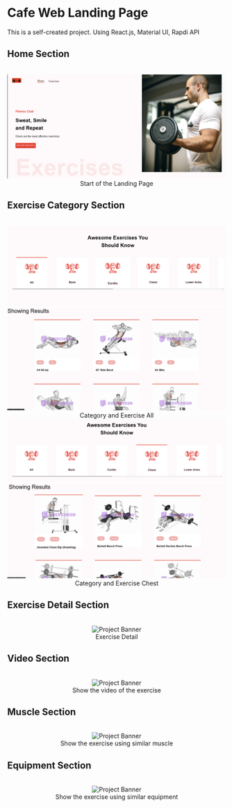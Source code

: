 # Cafe Web Landing Page

This is a self-created project. Using React.js, Material UI, Rapdi API

## Home Section
<div align="center">
  <br />
      <img src="https://github.com/LeonKings/fitness-health/blob/master/src/assets/read/home.png" alt="Project Banner">
  <br />
  Start of the Landing Page
</div>

## Exercise Category Section
<div align="center">
  <br />
      <img src="https://github.com/LeonKings/fitness-health/blob/master/src/assets/read/type1.png" alt="Project Banner">
  <br />
  <img src="https://github.com/LeonKings/fitness-health/blob/master/src/assets/read/exe1.png" alt="Project Banner">
  <br />
  Category and Exercise All
   <br />
      <img src="https://github.com/LeonKings/fitness-health/blob/master/src/assets/read/type2.png" alt="Project Banner">
  <br />
  <img src="https://github.com/LeonKings/fitness-health/blob/master/src/assets/read/exer2.png" alt="Project Banner">
  <br />
  Category and Exercise Chest
</div>

## Exercise Detail Section
<div align="center">
  <br />
      <img src="https://github.com/LeonKings/cafe-landing-web/blob/main/src/assets/readme/exercise.png" alt="Project Banner">
  <br />
  Exercise Detail
</div>

## Video Section
<div align="center">
  <br />
      <img src="https://github.com/LeonKings/cafe-landing-web/blob/main/src/assets/readme/vid.png" alt="Project Banner">
  <br />
  Show the video of the exercise
</div>

## Muscle Section
<div align="center">
  <br />
      <img src="https://github.com/LeonKings/cafe-landing-web/blob/main/src/assets/readme/mus.png" alt="Project Banner">
  <br />
  Show the exercise using similar muscle
</div>

## Equipment Section
<div align="center">
  <br />
      <img src="https://github.com/LeonKings/cafe-landing-web/blob/main/src/assets/readme/equip.png" alt="Project Banner">
  <br />
  Show the exercise using similar equipment
</div>
